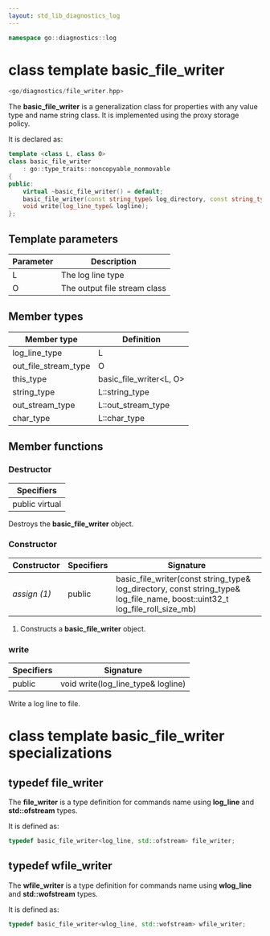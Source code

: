```yaml
---
layout: std_lib_diagnostics_log
---
```


```c++
namespace go::diagnostics::log
```

# class template basic_file_writer

```c++
<go/diagnostics/file_writer.hpp>
```

The **basic_file_writer** is a generalization class for properties with any value type and
name string class. It is implemented using the proxy storage policy.

It is declared as:

```c++
template <class L, class O>
class basic_file_writer
    : go::type_traits::noncopyable_nonmovable
{
public:
    virtual ~basic_file_writer() = default;
    basic_file_writer(const string_type& log_directory, const string_type& log_file_name, boost::uint32_t log_file_roll_size_mb);
    void write(log_line_type& logline);
};
```

## Template parameters

Parameter | Description
-|-
L | The log line type
O | The output file stream class

## Member types

Member type | Definition
-|-
log_line_type | L
out_file_stream_type | O
this_type | basic_file_writer<L, O>
string_type | L\::string_type
out_stream_type | L\::out_stream_type
char_type | L\::char_type

## Member functions

### Destructor

Specifiers |
-|
public virtual |

Destroys the **basic_file_writer** object.

### Constructor

Constructor | Specifiers | Signature
-|-|-
*assign (1)* | public | basic_file_writer(const string_type& log_directory, const string_type& log_file_name, boost::uint32_t log_file_roll_size_mb)

1. Constructs a **basic_file_writer** object.

### write

Specifiers | Signature
-|-
public | void write(log_line_type& logline)

Write a log line to file.

# class template basic_file_writer specializations

## typedef file_writer

The **file_writer** is a type definition for commands name using **log_line**
and **std::ofstream** types.

It is defined as:

```c++
typedef basic_file_writer<log_line, std::ofstream> file_writer;
```

## typedef wfile_writer

The **wfile_writer** is a type definition for commands name using **wlog_line**
and **std::wofstream** types.

It is defined as:

```c++
typedef basic_file_writer<wlog_line, std::wofstream> wfile_writer;
```
